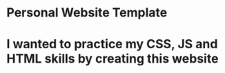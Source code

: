 # Personal Website Template
 
# I wanted to practice my CSS, JS and HTML skills by creating this website